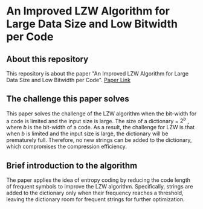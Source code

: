 # An Improved LZW Algorithm for Large Data Size and Low Bitwidth per Code

## About this repository
  This repository is about the paper "An Improved LZW Algorithm for Large Data Size and Low Bitwidth per Code". [Paper Link](https://ieeexplore.ieee.org/document/9707201)

## The challenge this paper solves
  This paper solves the challenge of the LZW algorithm when the bit-width for a code is limited and the input size is large. The size of a dictionary = $2^b$ , where *b* is the bit-width of a code. As a result, the challenge for LZW is that when *b* is limited and the input size is large, the dictionary will be prematurely full. Therefore, no new strings can be added to the dictionary, which compromises the compression efficiency.

## Brief introduction to the algorithm
  The paper applies the idea of entropy coding by reducing the code length of frequent symbols to improve the LZW algorithm. Specifically, strings are added to the dictionary only when their frequency reaches a threshold, leaving the dictionary room for frequent strings for further optimization.
